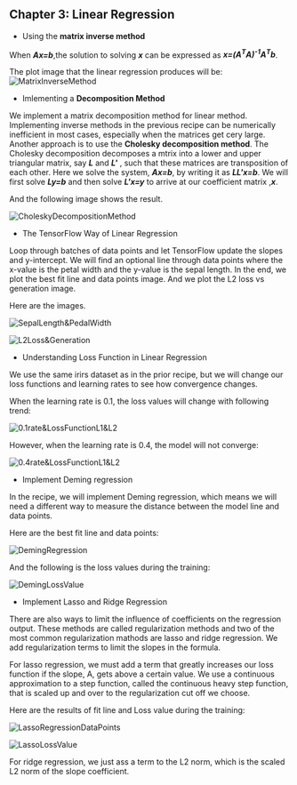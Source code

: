 ## Chapter 3: Linear Regression
* Using the **matrix inverse method**  

When ***Ax=b***,the solution to solving ***x*** can be expressed as ***x=(A<sup>T</sup>A)<sup>-1</sup>A<sup>T</sup>b***.  

The plot image that the linear regression produces will be:
![MatrixInverseMethod](../image/MatrixInverseMethod.png)   

* Imlementing a **Decomposition Method**  

We implement a matrix decomposition method for linear method. Implementing inverse methods in the previous recipe can be numerically inefficient in most cases, especially when the matrices get cery large. Another approach is to use the **Cholesky decomposition method**. The Cholesky decomposition decomposes a mtrix into a lower and upper triangular matrix, say ***L*** and ***L'*** , such that these matrices are transposition of each other. Here we solve the system, ***Ax=b***, by writing it as ***LL'x=b***. We will first solve ***Ly=b*** and then solve ***L'x=y*** to arrive at our coefficient matrix ,***x***.  

And the following image shows the result.  

![CholeskyDecompositionMethod](../image/CholeskyDecompositionMethod.png)  

* The TensorFlow Way of Linear Regression  

Loop through batches of data points and let TensorFlow update the slopes and y-intercept. We will find an optional line through data points where the x-value is the petal width and the y-value is the sepal length. In the end, we plot the best fit line and data points image. And we plot the L2 loss vs generation image.  

Here are the images.  

![SepalLength&PedalWidth](../image/SepalLength&PedalWidth.png)  

![L2Loss&Generation](../image/L2Loss&Generation.png)  

* Understanding Loss Function in Linear Regression  

We use the same irirs dataset as in the prior recipe, but we will change our loss functions and learning rates to see how convergence changes.

When the learning rate is 0.1, the loss values will change with following trend:  

![0.1rate&LossFunctionL1&L2](../image/0.1rate&LossFunctionL1&L2.png)  

However, when the learning rate is 0.4, the model will not converge:   

![0.4rate&LossFunctionL1&L2](../image/0.4rate&LossFunctionL1&L2.png)   

* Implement Deming regression

In the recipe, we will implement Deming regression, which means we will need a different way to measure the distance between the model line and data points.  

Here are the best fit line and data points:  

![DemingRegression](../image/DemingRegression.png)  

And the following is the loss values during the training:  

![DemingLossValue](../image/DemingLossValue.png)  

* Implement Lasso and Ridge Regression  

There are also ways to limit the influence of coefficients on the regression output. These methods are called regularization methods and two of the most common regularization mathods are lasso and ridge regression. We add regularization terms to limit the slopes in the formula.

For lasso regression, we must add a term that greatly increases our loss function if the slope, A, gets above a certain value. We use a continuous approximation to a step function, called the continuous heavy step function, that is scaled up and over to the regularization cut off we choose.  

Here are the results of fit line and Loss value during the training:  

![LassoRegressionDataPoints](../image/LassoRegressionDataPoints.png)  

![LassoLossValue](../image/LassoLossValue.png)  

For ridge regression, we just ass a term to the L2 norm, which is the scaled L2 norm of the slope coefficient.
